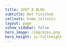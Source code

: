 ```yaml
---
title: JUST A BLOG
subtitle: Not finished
callouts: home_callouts
layout: page
sshow_sidebar: false
hero_image: /img/miku.png
hero_height: is-fullheight
---
```

